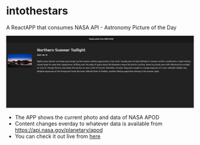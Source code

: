 # intothestars
A ReactAPP that consumes NASA API - Astronomy Picture of the Day

![Screnshot](/readmescreenshot.png "App Screenshot")

 - The APP shows the current photo and data of NASA APOD
 - Content changes everday to whatever data is available from https://api.nasa.gov/planetary/apod 
 - You can check it out live from [here](https://intothestars.netlify.app/)

